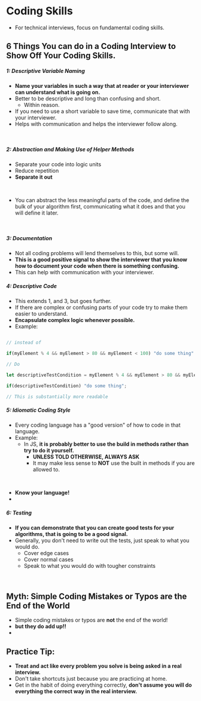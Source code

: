 # Coding Skills

- For technical interviews, focus on fundamental coding skills.

## 6 Things You can do in a Coding Interview to Show Off Your Coding Skills.

##### 1: Descriptive Variable Naming

- **Name your variables in such a way that at reader or your interviewer can understand what is going on.**
- Better to be descriptive and long than confusing and short.
  - Within reason.
- If you need to use a short variable to save time, communicate that with your interviewer.
- Helps with communication and helps the interviewer follow along.
<br>

##### 2: Abstraction and Making Use of Helper Methods

- Separate your code into logic units
- Reduce repetition
- **Separate it out**
<br>

- You can abstract the less meaningful parts of the code, and define the bulk of your algorithm first, communicating what it does and that you will define it later.
<br>

##### 3: Documentation

- Not all coding problems will lend themselves to this, but some will.
- **This is a good positive signal to show the interviewer that you know how to document your code when there is something confusing.**
- This can help with communication with your interviewer.

##### 4: Descriptive Code

- This extends 1, and 3, but goes further.
- If there are complex or confusing parts of your code try to make them easier to understand.
- **Encapsulate complex logic whenever possible.**
- Example:

```js

// instead of 

if(myElement % 4 && myElement > 80 && myElement < 100) "do some thing" ;

// Do

let descriptiveTestCondition = myElement % 4 && myElement > 80 && myElement < 100;

if(descriptiveTestCondition) "do some thing";

// This is substantially more readable

```

##### 5: Idiomatic Coding Style

- Every coding language has a "good version" of how to code in that language.
- Example:
  - In JS, **it is probably better to use the build in methods rather than try to do it yourself.**
    - **UNLESS TOLD OTHERWISE, ALWAYS ASK**
    - It may make less sense to **NOT** use the built in methods if you are allowed to.
<br>

- **Know your language!**
- <br>

##### 6: Testing

- **If you can demonstrate that you can create good tests for your algorithms, that is going to be a good signal.**
- Generally, you don't need to write out the tests, just speak to what you would do.
  - Cover edge cases
  - Cover normal cases
  - Speak to what you would do with tougher constraints
<br>

## Myth: Simple Coding Mistakes or Typos are the End of the World

- Simple coding mistakes or typos are **not** the end of the world!
- **but they do add up!!**
- <br>

## Practice Tip:

- **Treat and act like every problem you solve is being asked in a real interview.**
- Don't take shortcuts just because you are practicing at home.
- Get in the habit of doing everything correctly, **don't assume you will do everything the correct way in the real interview.**